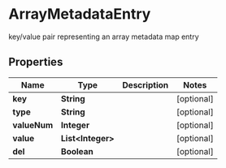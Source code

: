 

# ArrayMetadataEntry

key/value pair representing an array metadata map entry

## Properties

| Name | Type | Description | Notes |
|------------ | ------------- | ------------- | -------------|
|**key** | **String** |  |  [optional] |
|**type** | **String** |  |  [optional] |
|**valueNum** | **Integer** |  |  [optional] |
|**value** | **List&lt;Integer&gt;** |  |  [optional] |
|**del** | **Boolean** |  |  [optional] |



